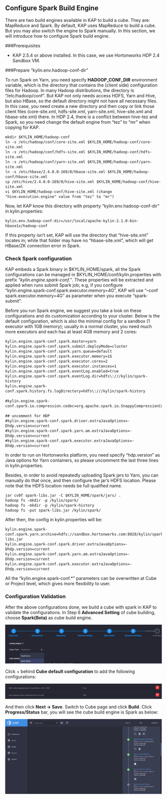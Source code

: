## Configure Spark Build Engine
There are two build engines available in KAP to build a cube. They are: MapReduce and Spark. By default, KAP uses MapReduce to build a cube. But you may also switch the engine to Spark manually. In this section, we will introduce how to configure Spark build engine.

###Prerequisites

- KAP 2.5.4 or above installed. In this case, we use Hortonworks HDP 2.4 Sandbox VM.


###Prepare “kylin.env.hadoop-conf-dir”

To run Spark on Yarn, you need specify **HADOOP_CONF_DIR** environment variable, which is the directory that contains the (client side) configuration files for Hadoop. In many Hadoop distributions, the directory is “/etc/hadoop/conf”. But KAP not only needs access HDFS, Yarn and Hive, but also HBase, so the default directory might not have all necessary files. In this case, you need create a new directory and then copy or link those client files (core-site.xml, hdfs-site.xml, yarn-site.xml, hive-site.xml and hbase-site.xml) there. In HDP 2.4, there is a conflict between hive-tez and Spark, so you need change the default engine from “tez” to “mr” when copying for KAP.

```
mkdir $KYLIN_HOME/hadoop-conf
ln -s /etc/hadoop/conf/core-site.xml $KYLIN_HOME/hadoop-conf/core-site.xml 
ln -s /etc/hadoop/conf/hdfs-site.xml $KYLIN_HOME/hadoop-conf/hdfs-site.xml 
ln -s /etc/hadoop/conf/yarn-site.xml $KYLIN_HOME/hadoop-conf/yarn-site.xml 
ln -s /etc/hbase/2.4.0.0-169/0/hbase-site.xml $KYLIN_HOME/hadoop-conf/hbase-site.xml 
cp /etc/hive/2.4.0.0-169/0/hive-site.xml $KYLIN_HOME/hadoop-conf/hive-site.xml 
vi $KYLIN_HOME/hadoop-conf/hive-site.xml (change "hive.execution.engine" value from "tez" to "mr")
```

Now, let KAP know this directory with property “kylin.env.hadoop-conf-dir” in kylin.properties:

```
kylin.env.hadoop-conf-dir=/usr/local/apache-kylin-2.1.0-bin-hbase1x/hadoop-conf
```

If this property isn’t set, KAP will use the directory that “hive-site.xml” locates in; while that folder may have no “hbase-site.xml”, which will get HBase/ZK connection error in Spark.

### Check Spark configuration

KAP embeds a Spark binary in $KYLIN_HOME/spark, all the Spark configurations can be managed in $KYLIN_HOME/conf/kylin.properties with prefix *“kylin.engine.spark-conf.”*. These properties will be extracted and applied when runs submit Spark job; e.g, if you configure “kylin.engine.spark-conf.spark.executor.memory=4G”, KAP will use “–conf spark.executor.memory=4G” as parameter when you execute “spark-submit”.

Before you run Spark engine, we suggest you take a look on these configurations and do customization according to your cluster. Below is the default configuration, which is also the minimal config for a sandbox (1 executor with 1GB memory); usually in a normal cluster, you need much more executors and each has at least 4GB memory and 2 cores:

```
kylin.engine.spark-conf.spark.master=yarn
kylin.engine.spark-conf.spark.submit.deployMode=cluster
kylin.engine.spark-conf.spark.yarn.queue=default
kylin.engine.spark-conf.spark.executor.memory=1G
kylin.engine.spark-conf.spark.executor.cores=2
kylin.engine.spark-conf.spark.executor.instances=1
kylin.engine.spark-conf.spark.eventLog.enabled=true
kylin.engine.spark-conf.spark.eventLog.dir=hdfs\:///kylin/spark-history
kylin.engine.spark-conf.spark.history.fs.logDirectory=hdfs\:///kylin/spark-history

#kylin.engine.spark-conf.spark.io.compression.codec=org.apache.spark.io.SnappyCompressionCodec

## uncomment for HDP
#kylin.engine.spark-conf.spark.driver.extraJavaOptions=-Dhdp.version=current
#kylin.engine.spark-conf.spark.yarn.am.extraJavaOptions=-Dhdp.version=current
#kylin.engine.spark-conf.spark.executor.extraJavaOptions=-Dhdp.version=current
```

In order to run on Hortonworks platform, you need specify “hdp.version” as Java options for Yarn containers, so please uncomment the last three lines in kylin.properties.

Besides, in order to avoid repeatedly uploading Spark jars to Yarn, you can manually do that once, and then configure the jar’s HDFS location. Please note that the HDFS location needs be full qualified name.

```
jar cv0f spark-libs.jar -C $KYLIN_HOME/spark/jars/ .
hadoop fs -mkdir -p /kylin/spark/
hadoop fs -mkdir -p /kylin/spark-history
hadoop fs -put spark-libs.jar /kylin/spark/
```

After then, the config in kylin.properties will be:

```
kylin.engine.spark-conf.spark.yarn.archive=hdfs://sandbox.hortonworks.com:8020/kylin/spark/spark-libs.jar
kylin.engine.spark-conf.spark.driver.extraJavaOptions=-Dhdp.version=current
kylin.engine.spark-conf.spark.yarn.am.extraJavaOptions=-Dhdp.version=current
kylin.engine.spark-conf.spark.executor.extraJavaOptions=-Dhdp.version=current
```

All the “kylin.engine.spark-conf.*” parameters can be overwritten at Cube or Project level, which gives more flexibility to user.

### Configuration Validation

After the above configurations done, we build a cube with spark in KAP to validate the configurations. In Step 6 **Advanced Setting** of cube building, choose **Spark(Beta)** as cube build engine.

![Choose Spark(Beta) as cubing engine](images/spark1.en.png)

 Click + behind **Cube default configuration** to add the following configurations:

![Add configurations](images/spark3.en.png)

And then click **Next -> Save**. Switch to Cube page and click **Build**. Click **Progress/Status** bar, you will see the cube build engine is Spark as below:

![Spark cubing engine](images/spark2.en.png)
